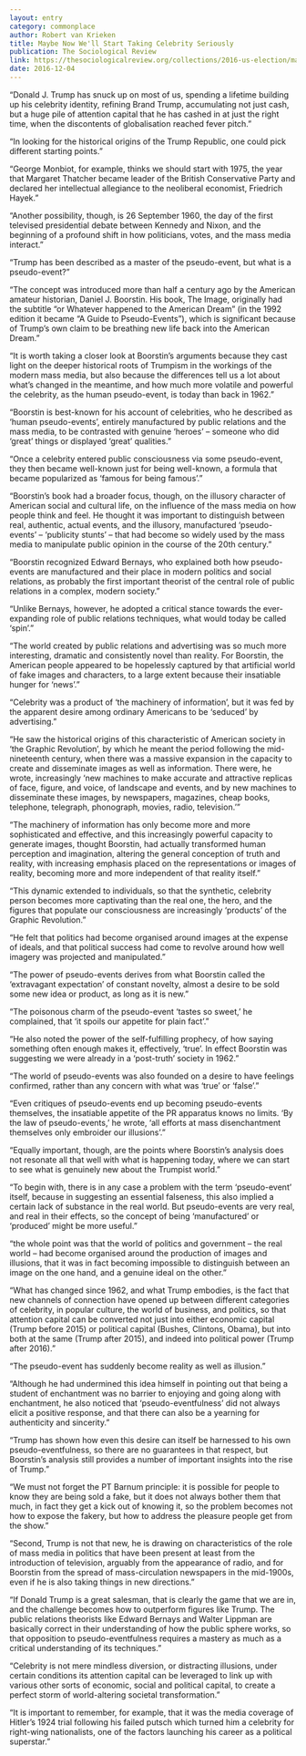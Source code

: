 ```yaml
---
layout: entry
category: commonplace
author: Robert van Krieken
title: Maybe Now We'll Start Taking Celebrity Seriously
publication: The Sociological Review
link: https://thesociologicalreview.org/collections/2016-us-election/maybe-now-well-start-taking-celebrity-seriously/
date: 2016-12-04
---
```


“Donald J. Trump has snuck up on most of us, spending a lifetime building up his celebrity identity, refining Brand Trump, accumulating not just cash, but a huge pile of attention capital that he has cashed in at just the right time, when the discontents of globalisation reached fever pitch.”

“In looking for the historical origins of the Trump Republic, one could pick different starting points.”

“George Monbiot, for example, thinks we should start with 1975, the year that Margaret Thatcher became leader of the British Conservative Party and declared her intellectual allegiance to the neoliberal economist, Friedrich Hayek.”

“Another possibility, though, is 26 September 1960, the day of the first televised presidential debate between Kennedy and Nixon, and the beginning of a profound shift in how politicians, votes, and the mass media interact.”

“Trump has been described as a master of the pseudo-event, but what is a pseudo-event?”

“The concept was introduced more than half a century ago by the American amateur historian, Daniel J. Boorstin. His book, The Image, originally had the subtitle “or Whatever happened to the American Dream” (in the 1992 edition it became “A Guide to Pseudo-Events”), which is significant because of Trump’s own claim to be breathing new life back into the American Dream.”

“It is worth taking a closer look at Boorstin’s arguments because they cast light on the deeper historical roots of Trumpism in the workings of the modern mass media, but also because the differences tell us a lot about what’s changed in the meantime, and how much more volatile and powerful the celebrity, as the human pseudo-event, is today than back in 1962.”

“Boorstin is best-known for his account of celebrities, who he described as ‘human pseudo-events’, entirely manufactured by public relations and the mass media, to be contrasted with genuine ‘heroes’ – someone who did ‘great’ things or displayed ‘great’ qualities.”

“Once a celebrity entered public consciousness via some pseudo-event, they then became well-known just for being well-known, a formula that became popularized as ‘famous for being famous’.”

“Boorstin’s book had a broader focus, though, on the illusory character of American social and cultural life, on the influence of the mass media on how people think and feel. He thought it was important to distinguish between real, authentic, actual events, and the illusory, manufactured ‘pseudo-events’ – ‘publicity stunts’ – that had become so widely used by the mass media to manipulate public opinion in the course of the 20th century.”

“Boorstin recognized Edward Bernays, who explained both how pseudo-events are manufactured and their place in modern politics and social relations, as probably the first important theorist of the central role of public relations in a complex, modern society.”

“Unlike Bernays, however, he adopted a critical stance towards the ever-expanding role of public relations techniques, what would today be called ‘spin’.”

“The world created by public relations and advertising was so much more interesting, dramatic and consistently novel than reality. For Boorstin, the American people appeared to be hopelessly captured by that artificial world of fake images and characters, to a large extent because their insatiable hunger for ‘news’.”

“Celebrity was a product of ‘the machinery of information’, but it was fed by the apparent desire among ordinary Americans to be ‘seduced’ by advertising.”

“He saw the historical origins of this characteristic of American society in ‘the Graphic Revolution’, by which he meant the period following the mid-nineteenth century, when there was a massive expansion in the capacity to create and disseminate images as well as information. There were, he wrote, increasingly ‘new machines to make accurate and attractive replicas of face, figure, and voice, of landscape and events, and by new machines to disseminate these images, by newspapers, magazines, cheap books, telephone, telegraph, phonograph, movies, radio, television.’”

“The machinery of information has only become more and more sophisticated and effective, and this increasingly powerful capacity to generate images, thought Boorstin, had actually transformed human perception and imagination, altering the general conception of truth and reality, with increasing emphasis placed on the representations or images of reality, becoming more and more independent of that reality itself.”

“This dynamic extended to individuals, so that the synthetic, celebrity person becomes more captivating than the real one, the hero, and the figures that populate our consciousness are increasingly ‘products’ of the Graphic Revolution.”

“He felt that politics had become organised around images at the expense of ideals, and that political success had come to revolve around how well imagery was projected and manipulated.”

“The power of pseudo-events derives from what Boorstin called the ‘extravagant expectation’ of constant novelty, almost a desire to be sold some new idea or product, as long as it is new.”

“The poisonous charm of the pseudo-event ‘tastes so sweet,’ he complained, that ‘it spoils our appetite for plain fact’.”

“He also noted the power of the self-fulfilling prophecy, of how saying something often enough makes it, effectively, ‘true’. In effect Boorstin was suggesting we were already in a ‘post-truth’ society in 1962.”

“The world of pseudo-events was also founded on a desire to have feelings confirmed, rather than any concern with what was ‘true’ or ‘false’.”

“Even critiques of pseudo-events end up becoming pseudo-events themselves, the insatiable appetite of the PR apparatus knows no limits. ‘By the law of pseudo-events,’ he wrote, ‘all efforts at mass disenchantment themselves only embroider our illusions’.”

“Equally important, though, are the points where Boorstin’s analysis does not resonate all that well with what is happening today, where we can start to see what is genuinely new about the Trumpist world.”

“To begin with, there is in any case a problem with the term ‘pseudo-event’ itself, because in suggesting an essential falseness, this also implied a certain lack of substance in the real world. But pseudo-events are very real, and real in their effects, so the concept of being ‘manufactured’ or ‘produced’ might be more useful.”

“the whole point was that the world of politics and government – the real world – had become organised around the production of images and illusions, that it was in fact becoming impossible to distinguish between an image on the one hand, and a genuine ideal on the other.”

“What has changed since 1962, and what Trump embodies, is the fact that new channels of connection have opened up between different categories of celebrity, in popular culture, the world of business, and politics, so that attention capital can be converted not just into either economic capital (Trump before 2015) or political capital (Bushes, Clintons, Obama), but into both at the same (Trump after 2015), and indeed into political power (Trump after 2016).”

“The pseudo-event has suddenly become reality as well as illusion.”

“Although he had undermined this idea himself in pointing out that being a student of enchantment was no barrier to enjoying and going along with enchantment, he also noticed that ‘pseudo-eventfulness’ did not always elicit a positive response, and that there can also be a yearning for authenticity and sincerity.”

“Trump has shown how even this desire can itself be harnessed to his own pseudo-eventfulness, so there are no guarantees in that respect, but Boorstin’s analysis still provides a number of important insights into the rise of Trump.”

“We must not forget the PT Barnum principle: it is possible for people to know they are being sold a fake, but it does not always bother them that much, in fact they get a kick out of knowing it, so the problem becomes not how to expose the fakery, but how to address the pleasure people get from the show.”

“Second, Trump is not that new, he is drawing on characteristics of the role of mass media in politics that have been present at least from the introduction of television, arguably from the appearance of radio, and for Boorstin from the spread of mass-circulation newspapers in the mid-1900s, even if he is also taking things in new directions.”

“If Donald Trump is a great salesman, that is clearly the game that we are in, and the challenge becomes how to outperform figures like Trump. The public relations theorists like Edward Bernays and Walter Lippman are basically correct in their understanding of how the public sphere works, so that opposition to pseudo-eventfulness requires a mastery as much as a critical understanding of its techniques.”

“Celebrity is not mere mindless diversion, or distracting illusions, under certain conditions its attention capital can be leveraged to link up with various other sorts of economic, social and political capital, to create a perfect storm of world-altering societal transformation.”

“It is important to remember, for example, that it was the media coverage of Hitler’s 1924 trial following his failed putsch which turned him a celebrity for right-wing nationalists, one of the factors launching his career as a political superstar.”

